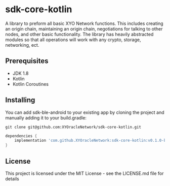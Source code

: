 # sdk-core-kotlin
A library to preform all basic XYO Network functions.
This includes creating an origin chain, maintaining an origin chain, negotiations for talking to other nodes, and other basic functionality.
The library has heavily abstracted modules so that all operations will work with any crypto, storage, networking, ect.

## Prerequisites
* JDK 1.8
* Kotlin
* Kotlin Coroutines

## Installing
You can add sdk-ble-android to your existing app by cloning the project and manually adding it to your build.gradle:

```
git clone git@github.com:XYOracleNetwork/sdk-core-kotlin.git
```

```gradle
dependencies {
    implementation 'com.github.XYOracleNetwork:sdk-core-kotlin:v0.1.0-beta'
}
```

## License
This project is licensed under the MIT License - see the LICENSE.md file for details